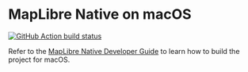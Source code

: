 # MapLibre Native on macOS

[![GitHub Action build status](https://github.com/maplibre/maplibre-native/workflows/macos-ci/badge.svg)](https://github.com/maplibre/maplibre-native/actions/workflows/macos-ci.yml)

Refer to the [MapLibre Native Developer Guide](https://maplibre.org/maplibre-native/docs/book/platforms/macos/index.html) to learn how to build the project for macOS.
